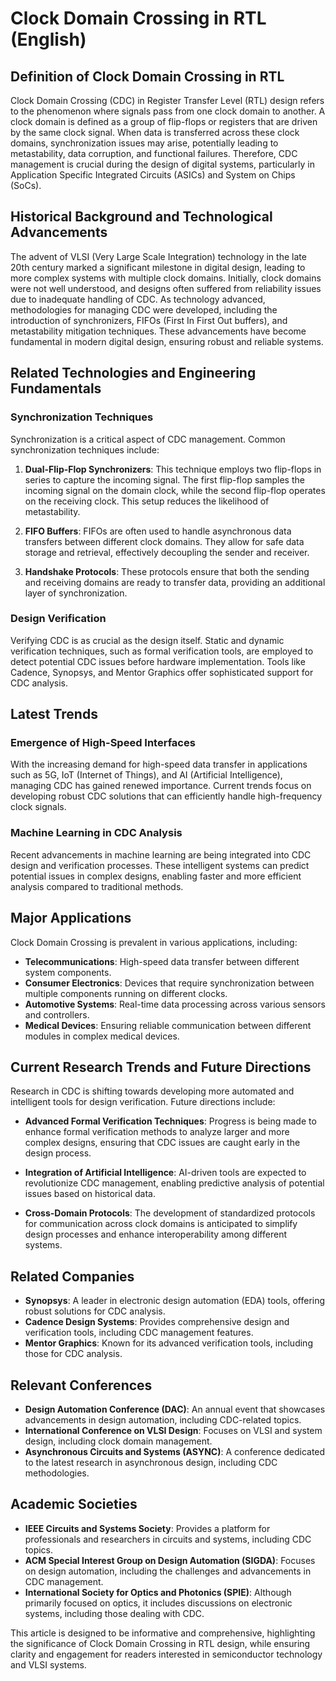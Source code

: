 # Clock Domain Crossing in RTL (English)

## Definition of Clock Domain Crossing in RTL

Clock Domain Crossing (CDC) in Register Transfer Level (RTL) design refers to the phenomenon where signals pass from one clock domain to another. A clock domain is defined as a group of flip-flops or registers that are driven by the same clock signal. When data is transferred across these clock domains, synchronization issues may arise, potentially leading to metastability, data corruption, and functional failures. Therefore, CDC management is crucial during the design of digital systems, particularly in Application Specific Integrated Circuits (ASICs) and System on Chips (SoCs).

## Historical Background and Technological Advancements

The advent of VLSI (Very Large Scale Integration) technology in the late 20th century marked a significant milestone in digital design, leading to more complex systems with multiple clock domains. Initially, clock domains were not well understood, and designs often suffered from reliability issues due to inadequate handling of CDC. As technology advanced, methodologies for managing CDC were developed, including the introduction of synchronizers, FIFOs (First In First Out buffers), and metastability mitigation techniques. These advancements have become fundamental in modern digital design, ensuring robust and reliable systems.

## Related Technologies and Engineering Fundamentals

### Synchronization Techniques

Synchronization is a critical aspect of CDC management. Common synchronization techniques include:

1. **Dual-Flip-Flop Synchronizers**: This technique employs two flip-flops in series to capture the incoming signal. The first flip-flop samples the incoming signal on the domain clock, while the second flip-flop operates on the receiving clock. This setup reduces the likelihood of metastability.

2. **FIFO Buffers**: FIFOs are often used to handle asynchronous data transfers between different clock domains. They allow for safe data storage and retrieval, effectively decoupling the sender and receiver.

3. **Handshake Protocols**: These protocols ensure that both the sending and receiving domains are ready to transfer data, providing an additional layer of synchronization.

### Design Verification

Verifying CDC is as crucial as the design itself. Static and dynamic verification techniques, such as formal verification tools, are employed to detect potential CDC issues before hardware implementation. Tools like Cadence, Synopsys, and Mentor Graphics offer sophisticated support for CDC analysis.

## Latest Trends

### Emergence of High-Speed Interfaces

With the increasing demand for high-speed data transfer in applications such as 5G, IoT (Internet of Things), and AI (Artificial Intelligence), managing CDC has gained renewed importance. Current trends focus on developing robust CDC solutions that can efficiently handle high-frequency clock signals.

### Machine Learning in CDC Analysis

Recent advancements in machine learning are being integrated into CDC design and verification processes. These intelligent systems can predict potential issues in complex designs, enabling faster and more efficient analysis compared to traditional methods.

## Major Applications

Clock Domain Crossing is prevalent in various applications, including:

- **Telecommunications**: High-speed data transfer between different system components.
- **Consumer Electronics**: Devices that require synchronization between multiple components running on different clocks.
- **Automotive Systems**: Real-time data processing across various sensors and controllers.
- **Medical Devices**: Ensuring reliable communication between different modules in complex medical devices.

## Current Research Trends and Future Directions

Research in CDC is shifting towards developing more automated and intelligent tools for design verification. Future directions include:

- **Advanced Formal Verification Techniques**: Progress is being made to enhance formal verification methods to analyze larger and more complex designs, ensuring that CDC issues are caught early in the design process.

- **Integration of Artificial Intelligence**: AI-driven tools are expected to revolutionize CDC management, enabling predictive analysis of potential issues based on historical data.

- **Cross-Domain Protocols**: The development of standardized protocols for communication across clock domains is anticipated to simplify design processes and enhance interoperability among different systems.

## Related Companies

- **Synopsys**: A leader in electronic design automation (EDA) tools, offering robust solutions for CDC analysis.
- **Cadence Design Systems**: Provides comprehensive design and verification tools, including CDC management features.
- **Mentor Graphics**: Known for its advanced verification tools, including those for CDC analysis.

## Relevant Conferences

- **Design Automation Conference (DAC)**: An annual event that showcases advancements in design automation, including CDC-related topics.
- **International Conference on VLSI Design**: Focuses on VLSI and system design, including clock domain management.
- **Asynchronous Circuits and Systems (ASYNC)**: A conference dedicated to the latest research in asynchronous design, including CDC methodologies.

## Academic Societies

- **IEEE Circuits and Systems Society**: Provides a platform for professionals and researchers in circuits and systems, including CDC topics.
- **ACM Special Interest Group on Design Automation (SIGDA)**: Focuses on design automation, including the challenges and advancements in CDC management.
- **International Society for Optics and Photonics (SPIE)**: Although primarily focused on optics, it includes discussions on electronic systems, including those dealing with CDC.

This article is designed to be informative and comprehensive, highlighting the significance of Clock Domain Crossing in RTL design, while ensuring clarity and engagement for readers interested in semiconductor technology and VLSI systems.